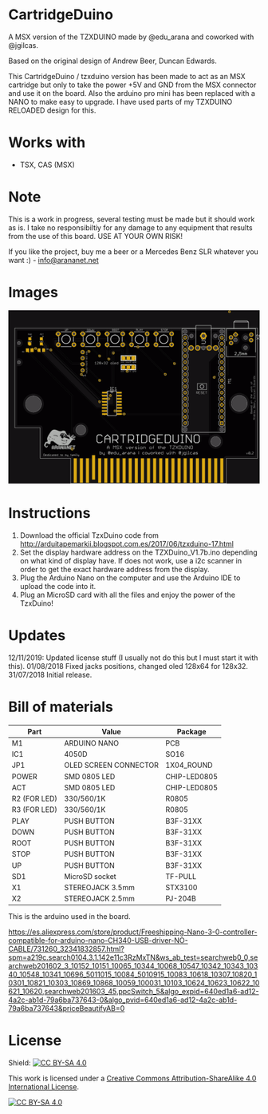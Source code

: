 # CartridgeDuino
A MSX version of the TZXDUINO made by @edu_arana and coworked with @jgilcas.

Based on the original design of Andrew Beer, Duncan Edwards.

This CartridgeDuino / tzxduino version has been made to act as an MSX cartridge but only to take the power +5V and GND from the MSX connector and use it on the board. Also the arduino pro mini has been replaced with a NANO to make easy to upgrade. I have used parts of my TZXDUINO RELOADED design for this.

# Works with

- TSX, CAS (MSX)

# Note

This is a work in progress, several testing must be made but it should work as is. I take no responsibiltiy for any damage to any equipment that results from the use of this board. USE AT YOUR OWN RISK!

If you like the project, buy me a beer or a Mercedes Benz SLR whatever you want :) - info@arananet.net

# Images

<img src="https://github.com/arananet/CartridgeDuino/blob/master/images/top3.png?raw=true" width="700">

# Instructions
 
1. Download the official TzxDuino code from http://arduitapemarkii.blogspot.com.es/2017/06/tzxduino-17.html 
2. Set the display hardware address on the TZXDuino_V1.7b.ino depending on what kind of display have. If does not work, use a i2c scanner in order to get the exact hardware address from the display.
3. Plug the Arduino Nano on the computer and use the Arduino IDE to upload the code into it.
4. Plug an MicroSD card with all the files and enjoy the power of the TzxDuino!

# Updates
12/11/2019: Updated license stuff (I usually not do this but I must start it with this).
01/08/2018 Fixed jacks positions, changed oled 128x64 for 128x32.
31/07/2018 Initial release.

# Bill of materials

| Part          | Value                   | Package                        |
| ------------- | ----------------------- | ------------------------------ | 
| M1            | ARDUINO NANO            | PCB                            |
| IC1           | 4050D                   | SO16                           |
| JP1           | OLED SCREEN CONNECTOR   | 1X04_ROUND                     |
| POWER         | SMD 0805 LED            | CHIP-LED0805                   |
| ACT           | SMD 0805 LED            | CHIP-LED0805                   |
| R2 (FOR LED)  | 330/560/1K              | R0805                          |
| R3 (FOR LED)  | 330/560/1K              | R0805                          |
| PLAY          | PUSH BUTTON             | B3F-31XX                       |
| DOWN          | PUSH BUTTON             | B3F-31XX                       |
| ROOT          | PUSH BUTTON             | B3F-31XX                       |
| STOP          | PUSH BUTTON             | B3F-31XX                       |
| UP            | PUSH BUTTON             | B3F-31XX                       |
| SD1           | MicroSD socket          | TF-PULL                        |
| X1            | STEREOJACK 3.5mm        | STX3100                        |
| X2            | STEREOJACK 2.5mm        | PJ-204B                        |


This is the arduino used in the board.

https://es.aliexpress.com/store/product/Freeshipping-Nano-3-0-controller-compatible-for-arduino-nano-CH340-USB-driver-NO-CABLE/731260_32341832857.html?spm=a219c.search0104.3.1.142e11c3RzMxTN&ws_ab_test=searchweb0_0,searchweb201602_3_10152_10151_10065_10344_10068_10547_10342_10343_10340_10548_10341_10696_5011015_10084_5010915_10083_10618_10307_10820_10301_10821_10303_10869_10868_10059_100031_10103_10624_10623_10622_10621_10620,searchweb201603_45,ppcSwitch_5&algo_expid=640ed1a6-ad12-4a2c-ab1d-79a6ba737643-0&algo_pvid=640ed1a6-ad12-4a2c-ab1d-79a6ba737643&priceBeautifyAB=0

# License

Shield: [![CC BY-SA 4.0][cc-by-sa-shield]][cc-by-sa]

This work is licensed under a [Creative Commons Attribution-ShareAlike 4.0
International License][cc-by-sa].

[![CC BY-SA 4.0][cc-by-sa-image]][cc-by-sa]

[cc-by-sa]: http://creativecommons.org/licenses/by-sa/4.0/
[cc-by-sa-image]: https://licensebuttons.net/l/by-sa/4.0/88x31.png
[cc-by-sa-shield]: https://img.shields.io/badge/License-CC%20BY--SA%204.0-lightgrey.svg
